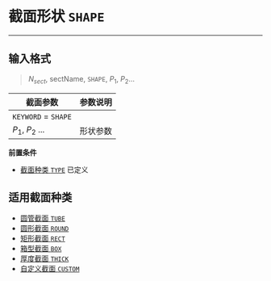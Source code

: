 # 截面形状 `SHAPE`

---

## 输入格式

> $N_{sect}$, sectName, `SHAPE`, $P_1$, $P_2$...

| 截面参数            | 参数说明 |
| ------------------- | -------- |
| `KEYWORD` = `SHAPE` |          |
| $P_1$, $P_2$ ...    | 形状参数 |

**前置条件**

- [截面种类 `TYPE`](/SECTION/GENERAL/TYPE.md) 已定义

## 适用截面种类

- [圆管截面 `TUBE`]()
- [圆形截面 `ROUND`]()
- [矩形截面 `RECT`]()
- [箱型截面 `BOX`]()
- [厚度截面 `THICK`]()
- [自定义截面 `CUSTOM`]()